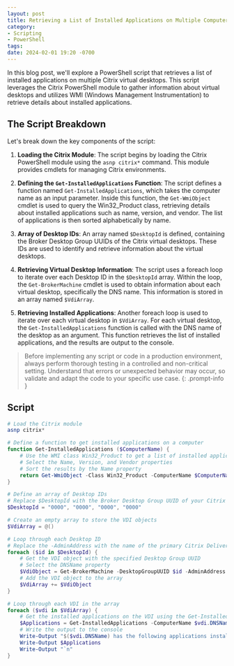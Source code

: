 ```yaml
---
layout: post
title: Retrieving a List of Installed Applications on Multiple Computers with PowerShell
category:
- Scripting
- PowerShell
tags: 
date: 2024-02-01 19:20 -0700
---
```

In this blog post, we'll explore a PowerShell script that retrieves a list of installed applications on multiple Citrix virtual desktops. This script leverages the Citrix PowerShell module to gather information about virtual desktops and utilizes WMI (Windows Management Instrumentation) to retrieve details about installed applications.

## The Script Breakdown

Let's break down the key components of the script:

1. **Loading the Citrix Module**: The script begins by loading the Citrix PowerShell module using the `asnp citrix*` command. This module provides cmdlets for managing Citrix environments.

2. **Defining the `Get-InstalledApplications` Function**: The script defines a function named `Get-InstalledApplications`, which takes the computer name as an input parameter. Inside this function, the `Get-WmiObject` cmdlet is used to query the Win32_Product class, retrieving details about installed applications such as name, version, and vendor. The list of applications is then sorted alphabetically by name.

3. **Array of Desktop IDs**: An array named `$DesktopId` is defined, containing the Broker Desktop Group UUIDs of the Citrix virtual desktops. These IDs are used to identify and retrieve information about the virtual desktops.

4. **Retrieving Virtual Desktop Information**: The script uses a foreach loop to iterate over each Desktop ID in the `$DesktopId` array. Within the loop, the `Get-BrokerMachine` cmdlet is used to obtain information about each virtual desktop, specifically the DNS name. This information is stored in an array named `$VdiArray`.

5. **Retrieving Installed Applications**: Another foreach loop is used to iterate over each virtual desktop in `$VdiArray`. For each virtual desktop, the `Get-InstalledApplications` function is called with the DNS name of the desktop as an argument. This function retrieves the list of installed applications, and the results are output to the console.

> Before implementing any script or code in a production environment, always perform thorough testing in a controlled and non-critical setting. Understand that errors or unexpected behavior may occur, so validate and adapt the code to your specific use case.
{: .prompt-info }

## Script

```powershell
# Load the Citrix module
asnp citrix*

# Define a function to get installed applications on a computer
function Get-InstalledApplications ($ComputerName) {
    # Use the WMI class Win32_Product to get a list of installed applications
    # Select the Name, Version, and Vendor properties
    # Sort the results by the Name property
    return Get-WmiObject -Class Win32_Product -ComputerName $ComputerName | Select-Object Name, Version, Vendor | Sort-Object Name
}

# Define an array of Desktop IDs
# Replace $DesktopId with the Broker Desktop Group UUID of your Citrix machines. Multiple UUIDs maybe be included at once
$DesktopId = "0000", "0000", "0000", "0000"

# Create an empty array to store the VDI objects
$VdiArray = @()

# Loop through each Desktop ID
# Replace the -AdminAddress with the name of the primary Citrix Delivery Controller
foreach ($id in $DesktopId) {
    # Get the VDI object with the specified Desktop Group UUID
    # Select the DNSName property
    $VdiObject = Get-BrokerMachine -DesktopGroupUUID $id -AdminAddress testdc01 | Select DNSName
    # Add the VDI object to the array
    $VdiArray += $VdiObject
}

# Loop through each VDI in the array
foreach ($vdi in $VdiArray) {
    # Get the installed applications on the VDI using the Get-InstalledApplications function
    $Applications = Get-InstalledApplications -ComputerName $vdi.DNSName
    # Write the output to the console
    Write-Output "$($vdi.DNSName) has the following applications installed:`n"
    Write-Output $Applications
    Write-Output "`n"
} 
```